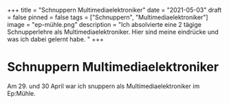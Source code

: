 +++
title = "Schnuppern Multimediaelektroniker"
date = "2021-05-03"
draft = false
pinned = false
tags = ["Schnuppern", "Multimediaelektroniker"]
image = "ep-mühle.png"
description = "Ich absolvierte eine 2 tägige Schnupperlehre als Multimediaelektroniker. Hier sind meine eindrücke und was ich dabei gelernt habe. "
+++
# Schnuppern Multimediaelektroniker

Am 29. und 30 April war ich snuppern als Multimediaelektroniker im Ep:Mühle.